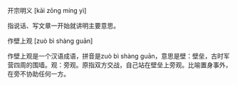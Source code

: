 

开宗明义 [kāi zōng míng yì]

指说话、写文章一开始就讲明主要意思。

作壁上观 [zuò bì shàng guān]

作壁上观是一个汉语成语，拼音是zuò bì shàng guān，意思是壁：壁垒，古时军营四周的围墙。观：旁观。原指双方交战，自己站在壁垒上旁观。比喻置身事外，在旁不协助任何一方。